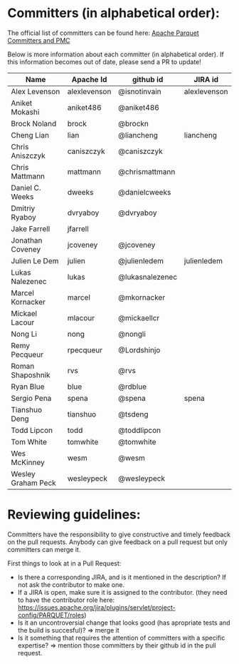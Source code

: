 <!--
  ~ Licensed to the Apache Software Foundation (ASF) under one
  ~ or more contributor license agreements.  See the NOTICE file
  ~ distributed with this work for additional information
  ~ regarding copyright ownership.  The ASF licenses this file
  ~ to you under the Apache License, Version 2.0 (the
  ~ "License"); you may not use this file except in compliance
  ~ with the License.  You may obtain a copy of the License at
  ~
  ~   http://www.apache.org/licenses/LICENSE-2.0
  ~
  ~ Unless required by applicable law or agreed to in writing,
  ~ software distributed under the License is distributed on an
  ~ "AS IS" BASIS, WITHOUT WARRANTIES OR CONDITIONS OF ANY
  ~ KIND, either express or implied.  See the License for the
  ~ specific language governing permissions and limitations
  ~ under the License.
  -->

# Committers (in alphabetical order):

The official list of committers can be found here: [Apache Parquet Committers and PMC](http://people.apache.org/committers-by-project.html#parquet)

Below is more information about each committer (in alphabetical order). If this information becomes out of date, please send a PR to update!
                                                                
| Name                   | Apache Id       | github id           | JIRA id        |
|------------------------|-----------------|---------------------|----------------|
| Alex Levenson          | alexlevenson    | @isnotinvain        | alexlevenson   |                            
| Aniket Mokashi         | aniket486       | @aniket486          |                |
| Brock Noland           | brock           | @brockn             |                |
| Cheng Lian             | lian            | @liancheng          | liancheng      |
| Chris Aniszczyk        | caniszczyk      | @caniszczyk         |                |
| Chris Mattmann         | mattmann        | @chrismattmann      |                |
| Daniel C. Weeks        | dweeks          | @danielcweeks       |                | 
| Dmitriy Ryaboy         | dvryaboy        | @dvryaboy           |                |
| Jake Farrell           | jfarrell        |                     |                |
| Jonathan Coveney       | jcoveney        | @jcoveney           |                |
| Julien Le Dem          | julien          | @julienledem        | julienledem    |
| Lukas Nalezenec        | lukas           | @lukasnalezenec     |                |
| Marcel Kornacker       | marcel          | @mkornacker         |                |
| Mickael Lacour         | mlacour         | @mickaellcr         |                |
| Nong Li                | nong            | @nongli             |                |
| Remy Pecqueur          | rpecqueur       | @Lordshinjo         |                |
| Roman Shaposhnik       | rvs             | @rvs                |                |
| Ryan Blue              | blue            | @rdblue             |                |
| Sergio Pena            | spena           | @spena              | spena          |
| Tianshuo Deng          | tianshuo        | @tsdeng             |                |
| Todd Lipcon            | todd            | @toddlipcon         |                |
| Tom White              | tomwhite        | @tomwhite           |                |
| Wes McKinney           | wesm            | @wesm               |                |
| Wesley Graham Peck     | wesleypeck      | @wesleypeck         |                |


# Reviewing guidelines:
Committers have the responsibility to give constructive and timely feedback on the pull requests.
Anybody can give feedback on a pull request but only committers can merge it.

First things to look at in a Pull Request:
 - Is there a corresponding JIRA, and is it mentioned in the description? If not ask the contributor to make one.
 - If a JIRA is open, make sure it is assigned to the contributor. (they need to have the contributor role here: https://issues.apache.org/jira/plugins/servlet/project-config/PARQUET/roles)
 - Is it an uncontroversial change that looks good (has apropriate tests and the build is succesful)? => merge it
 - Is it something that requires the attention of committers with a specific expertise? => mention those committers by their github id in the pull request.
